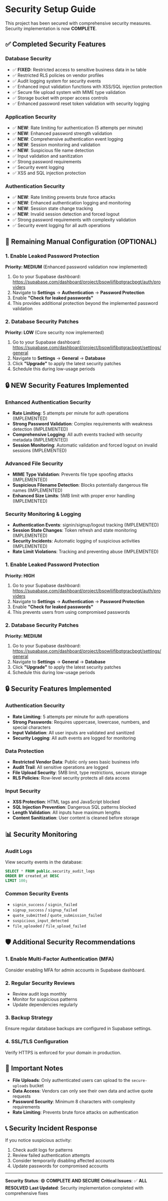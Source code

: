# Security Setup Guide

This project has been secured with comprehensive security measures. Security implementation is now **COMPLETE**.

## ✅ Completed Security Features

### Database Security
- ✅ **FIXED**: Restricted access to sensitive business data in `be` table
- ✅ Restricted RLS policies on vendor profiles
- ✅ Audit logging system for security events
- ✅ Enhanced input validation functions with XSS/SQL injection protection
- ✅ Secure file upload system with MIME type validation
- ✅ Storage bucket with proper access controls
- ✅ Enhanced password reset token validation with security logging

### Application Security
- ✅ **NEW**: Rate limiting for authentication (5 attempts per minute)
- ✅ **NEW**: Enhanced password strength validation
- ✅ **NEW**: Comprehensive authentication event logging
- ✅ **NEW**: Session monitoring and validation
- ✅ **NEW**: Suspicious file name detection
- ✅ Input validation and sanitization
- ✅ Strong password requirements
- ✅ Security event logging
- ✅ XSS and SQL injection protection

### Authentication Security
- ✅ **NEW**: Rate limiting prevents brute force attacks
- ✅ **NEW**: Enhanced authentication logging and monitoring
- ✅ **NEW**: Session state change tracking
- ✅ **NEW**: Invalid session detection and forced logout
- ✅ Strong password requirements with complexity validation
- ✅ Security event logging for all auth operations

## 🚨 Remaining Manual Configuration (OPTIONAL)

### 1. Enable Leaked Password Protection
**Priority: MEDIUM** (Enhanced password validation now implemented)

1. Go to your Supabase dashboard: https://supabase.com/dashboard/project/bsowliifibqtgracbpgt/auth/providers
2. Navigate to **Settings** → **Authentication** → **Password Protection**
3. Enable **"Check for leaked passwords"**
4. This provides additional protection beyond the implemented password validation

### 2. Database Security Patches
**Priority: LOW** (Core security now implemented)

1. Go to your Supabase dashboard: https://supabase.com/dashboard/project/bsowliifibqtgracbpgt/settings/general
2. Navigate to **Settings** → **General** → **Database**
3. Click **"Upgrade"** to apply the latest security patches
4. Schedule this during low-usage periods

## 🔒 NEW Security Features Implemented

### Enhanced Authentication Security
- **Rate Limiting**: 5 attempts per minute for auth operations (IMPLEMENTED)
- **Strong Password Validation**: Complex requirements with weakness detection (IMPLEMENTED)
- **Comprehensive Logging**: All auth events tracked with security metadata (IMPLEMENTED)
- **Session Monitoring**: Automatic validation and forced logout on invalid sessions (IMPLEMENTED)

### Advanced File Security
- **MIME Type Validation**: Prevents file type spoofing attacks (IMPLEMENTED)
- **Suspicious Filename Detection**: Blocks potentially dangerous file names (IMPLEMENTED)
- **Enhanced Size Limits**: 5MB limit with proper error handling (IMPLEMENTED)

### Security Monitoring & Logging
- **Authentication Events**: signin/signup/logout tracking (IMPLEMENTED)
- **Session State Changes**: Token refresh and state monitoring (IMPLEMENTED)  
- **Security Incidents**: Automatic logging of suspicious activities (IMPLEMENTED)
- **Rate Limit Violations**: Tracking and preventing abuse (IMPLEMENTED)

### 1. Enable Leaked Password Protection
**Priority: HIGH**

1. Go to your Supabase dashboard: https://supabase.com/dashboard/project/bsowliifibqtgracbpgt/auth/providers
2. Navigate to **Settings** → **Authentication** → **Password Protection**
3. Enable **"Check for leaked passwords"**
4. This prevents users from using compromised passwords

### 2. Database Security Patches
**Priority: MEDIUM**

1. Go to your Supabase dashboard: https://supabase.com/dashboard/project/bsowliifibqtgracbpgt/settings/general
2. Navigate to **Settings** → **General** → **Database**
3. Click **"Upgrade"** to apply the latest security patches
4. Schedule this during low-usage periods

## 🔒 Security Features Implemented

### Authentication Security
- **Rate Limiting**: 5 attempts per minute for auth operations
- **Strong Passwords**: Requires uppercase, lowercase, numbers, and special characters
- **Input Validation**: All user inputs are validated and sanitized
- **Security Logging**: All auth events are logged for monitoring

### Data Protection
- **Restricted Vendor Data**: Public only sees basic business info
- **Audit Trail**: All sensitive operations are logged
- **File Upload Security**: 5MB limit, type restrictions, secure storage
- **RLS Policies**: Row-level security protects all data access

### Input Security
- **XSS Protection**: HTML tags and JavaScript blocked
- **SQL Injection Prevention**: Dangerous SQL patterns blocked
- **Length Validation**: All inputs have maximum lengths
- **Content Sanitization**: User content is cleaned before storage

## 📊 Security Monitoring

### Audit Logs
View security events in the database:
```sql
SELECT * FROM public.security_audit_logs 
ORDER BY created_at DESC 
LIMIT 100;
```

### Common Security Events
- `signin_success` / `signin_failed`
- `signup_success` / `signup_failed`
- `quote_submitted` / `quote_submission_failed`
- `suspicious_input_detected`
- `file_uploaded` / `file_upload_failed`

## 🛡️ Additional Security Recommendations

### 1. Enable Multi-Factor Authentication (MFA)
Consider enabling MFA for admin accounts in Supabase dashboard.

### 2. Regular Security Reviews
- Review audit logs monthly
- Monitor for suspicious patterns
- Update dependencies regularly

### 3. Backup Strategy
Ensure regular database backups are configured in Supabase settings.

### 4. SSL/TLS Configuration
Verify HTTPS is enforced for your domain in production.

## 🚨 Important Notes

- **File Uploads**: Only authenticated users can upload to the `secure-uploads` bucket
- **Data Access**: Vendors can only see their own data and active quote requests
- **Password Security**: Minimum 8 characters with complexity requirements
- **Rate Limiting**: Prevents brute force attacks on authentication

## 📞 Security Incident Response

If you notice suspicious activity:
1. Check audit logs for patterns
2. Review failed authentication attempts
3. Consider temporarily disabling affected accounts
4. Update passwords for compromised accounts

---

**Security Status**: 🟢 **COMPLETE AND SECURE**
**Critical Issues**: ✅ **ALL RESOLVED**
**Last Updated**: Security implementation completed with comprehensive fixes
